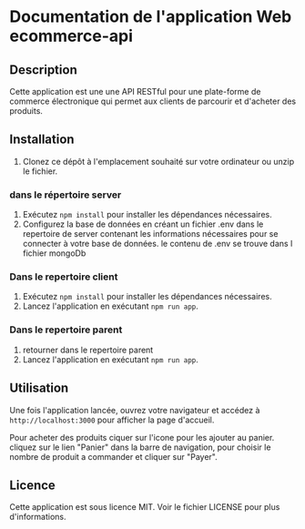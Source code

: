 # Documentation de l'application Web ecommerce-api

## Description
Cette application est une une API RESTful pour une plate-forme de commerce électronique qui permet aux clients de parcourir et d'acheter des produits. 

## Installation
1. Clonez ce dépôt à l'emplacement souhaité sur votre ordinateur ou unzip le fichier.
### dans le répertoire server
1. Exécutez `npm install` pour installer les dépendances nécessaires.
2. Configurez la base de données en créant un fichier .env dans le repertoire de server contenant les informations nécessaires pour se connecter à votre base de données. le contenu de .env se trouve dans l fichier mongoDb
### Dans le repertoire client
1. Exécutez `npm install` pour installer les dépendances nécessaires.
2. Lancez l'application en exécutant `npm run app`.

### Dans le repertoire parent
1. retourner dans le repertoire parent
2. Lancez l'application en exécutant `npm run app`.

## Utilisation
Une fois l'application lancée, ouvrez votre navigateur et accédez à `http://localhost:3000` pour afficher la page d'accueil.

Pour acheter des produits ciquer sur l'icone pour les ajouter au panier. cliquez sur le lien "Panier" dans la barre de navigation, pour choisir le nombre de produit a commander et cliquer sur "Payer".

## Licence
Cette application est sous licence MIT. Voir le fichier LICENSE pour plus d'informations.
